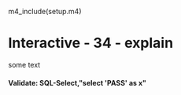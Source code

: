 
m4_include(setup.m4)

# Interactive - 34 - explain

some text

#### Validate: SQL-Select,"select 'PASS' as x"
